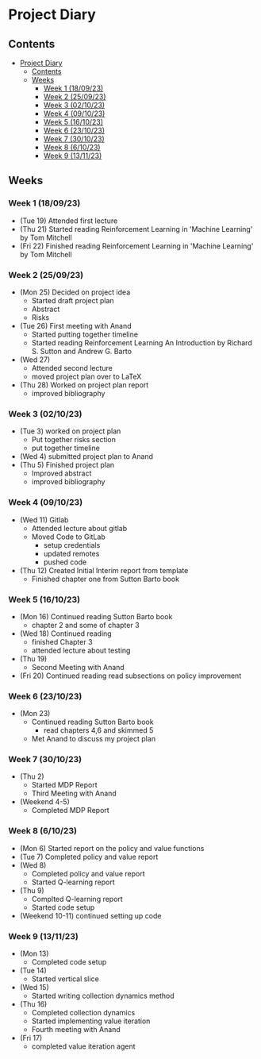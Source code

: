 # Project Diary

## Contents
- [Project Diary](#project-diary)
  - [Contents](#contents)
  - [Weeks](#weeks)
    - [Week 1 (18/09/23)](#week-1-180923)
    - [Week 2 (25/09/23)](#week-2-250923)
    - [Week 3 (02/10/23)](#week-3-021023)
    - [Week 4 (09/10/23)](#week-4-091023)
    - [Week 5 (16/10/23)](#week-5-161023)
    - [Week 6 (23/10/23)](#week-6-231023)
    - [Week 7 (30/10/23)](#week-7-301023)
    - [Week 8 (6/10/23)](#week-8-61023)
    - [Week 9 (13/11/23)](#week-9-131123)


## Weeks

### Week 1 (18/09/23)

 - (Tue 19) Attended first lecture 
 - (Thu 21) Started reading Reinforcement Learning in 'Machine Learning' by Tom Mitchell
 - (Fri 22) Finished reading Reinforcement Learning in 'Machine Learning' by Tom Mitchell

### Week 2 (25/09/23)

 - (Mon 25) Decided on project idea 
   - Started draft project plan 
   -  Abstract
   -  Risks
-  (Tue 26) First meeting with Anand
   - Started putting together timeline
   - Started reading Reinforcement Learning An Introduction by Richard S. Sutton and Andrew G. Barto
 - (Wed 27) 
   - Attended second lecture
   - moved project plan over to LaTeX
 - (Thu 28) Worked on project plan report 
   - improved bibliography

### Week 3 (02/10/23)

 - (Tue 3) worked on project plan
   - Put together risks section 
   - put together timeline 
 - (Wed 4) submitted project plan to Anand
 - (Thu 5) Finished project plan
   - Improved abstract
   - improved bibliography

### Week 4 (09/10/23)

 - (Wed 11) Gitlab
   - Attended lecture about gitlab
   - Moved Code to GitLab 
     - setup credentials
     - updated remotes
     - pushed code
 - (Thu 12) Created Initial Interim report from template
   - Finished chapter one from Sutton Barto book

### Week 5 (16/10/23)

 - (Mon 16) Continued reading Sutton Barto book
   - chapter 2 and some of chapter 3
 - (Wed 18) Continued reading
   - finished Chapter 3
   - attended lecture about testing
 - (Thu 19)
   - Second Meeting with Anand
 - (Fri 20) Continued reading read subsections on policy improvement

### Week 6 (23/10/23)

 - (Mon 23) 
   - Continued reading Sutton Barto book
     - read chapters 4,6 and skimmed 5
   - Met Anand to discuss my project plan

### Week 7 (30/10/23)

 - (Thu 2) 
   - Started MDP Report
   - Third Meeting with Anand
 - (Weekend 4-5)
   - Completed MDP Report

### Week 8 (6/10/23)

 - (Mon 6) Started report on the policy and value functions
 - (Tue 7) Completed policy and value report
 - (Wed 8) 
   - Completed policy and value report
   - Started Q-learning report
 - (Thu 9) 
   - Complted Q-learning report
   - Started code setup
 - (Weekend 10-11) continued setting up code

### Week 9 (13/11/23)

 - (Mon 13) 
   - Completed code setup 
 - (Tue 14) 
   - Started vertical slice
 - (Wed 15)
   - Started writing collection dynamics method
 - (Thu 16)
   - Completed collection dynamics
   - Started implementing value iteration
   - Fourth meeting with Anand
 - (Fri 17)
   - completed value iteration agent

